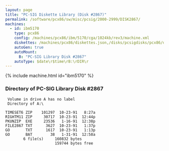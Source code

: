 ```yaml
---
layout: page
title: "PC-SIG Diskette Library (Disk #2867)"
permalink: /software/pcx86/sw/misc/pcsig/2000-2999/DISK2867/
machines:
  - id: ibm5170
    type: pcx86
    config: /machines/pcx86/ibm/5170/cga/1024kb/rev3/machine.xml
    diskettes: /machines/pcx86/diskettes.json,/disks/pcsigdisks/pcx86/diskettes.json
    autoGen: true
    autoMount:
      B: "PC-SIG Library Disk #2867"
    autoType: $date\r$time\rB:\rDIR\r
---
```


{% include machine.html id="ibm5170" %}

### Directory of PC-SIG Library Disk #2867

     Volume in drive A has no label
     Directory of A:\

    TIMESET6 ZIP    101297  10-23-91   8:27a
    RIGHTM11 ZIP     30717  10-23-91  12:44p
    PKUNZIP  EXE     23536   1-16-91  12:38p
    FILE2867 TXT      3627  10-23-91   1:37p
    GO       TXT      1617  10-23-91   1:13p
    GO       BAT        38   1-31-91  12:58a
            6 file(s)     160832 bytes
                          159744 bytes free
